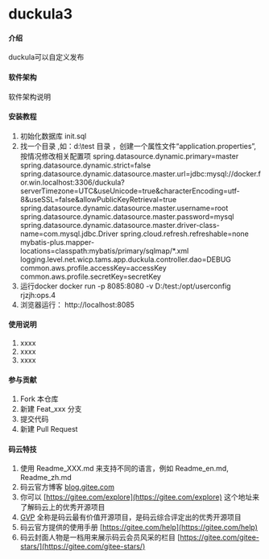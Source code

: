 # duckula3

#### 介绍
duckula可以自定义发布

#### 软件架构
软件架构说明


#### 安装教程
1.  初始化数据库 init.sql
2.  找一个目录 ,如：d:\test 目录 ，创建一个属性文件“application.properties”,按情况修改相关配置项
spring.datasource.dynamic.primary=master
spring.datasource.dynamic.strict=false
spring.datasource.dynamic.datasource.master.url=jdbc:mysql://docker.for.win.localhost:3306/duckula?serverTimezone=UTC&useUnicode=true&characterEncoding=utf-8&useSSL=false&allowPublicKeyRetrieval=true
spring.datasource.dynamic.datasource.master.username=root
spring.datasource.dynamic.datasource.master.password=mysql
spring.datasource.dynamic.datasource.master.driver-class-name=com.mysql.jdbc.Driver
spring.cloud.refresh.refreshable=none
mybatis-plus.mapper-locations=classpath:mybatis/primary/sqlmap/*.xml
logging.level.net.wicp.tams.app.duckula.controller.dao=DEBUG
common.aws.profile.accessKey=accessKey
common.aws.profile.secretKey=secretKey
3.  运行docker
docker run -p 8085:8080    -v D:/test:/opt/userconfig   rjzjh:ops.4
4.  浏览器运行：
http://localhost:8085

#### 使用说明

1.  xxxx
2.  xxxx
3.  xxxx

#### 参与贡献

1.  Fork 本仓库
2.  新建 Feat_xxx 分支
3.  提交代码
4.  新建 Pull Request


#### 码云特技

1.  使用 Readme\_XXX.md 来支持不同的语言，例如 Readme\_en.md, Readme\_zh.md
2.  码云官方博客 [blog.gitee.com](https://blog.gitee.com)
3.  你可以 [https://gitee.com/explore](https://gitee.com/explore) 这个地址来了解码云上的优秀开源项目
4.  [GVP](https://gitee.com/gvp) 全称是码云最有价值开源项目，是码云综合评定出的优秀开源项目
5.  码云官方提供的使用手册 [https://gitee.com/help](https://gitee.com/help)
6.  码云封面人物是一档用来展示码云会员风采的栏目 [https://gitee.com/gitee-stars/](https://gitee.com/gitee-stars/)

